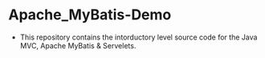 # Apache_MyBatis-Demo

- This repository contains the intorductory level source code for the Java MVC, Apache MyBatis & Servelets.
